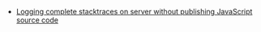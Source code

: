 * [Logging complete stacktraces on server without publishing JavaScript source code](https://juanignaciogarzon.medium.com/logging-complete-stacktraces-on-server-without-publishing-javascript-source-code-323e3d4c24ab)

